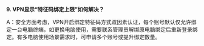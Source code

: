 **9. VPN显示“特征码绑定上限”如何解决？**

A：安全方面考虑，VPN开启绑定特征码方式双因素认证，每个账号默认仅允许绑定一台电脑终端，如更换电脑使用，需要联系管理员解绑原电脑绑定后重新登录绑定。有多电脑使用场景需求时，可申请多个账号或提升绑定数量。

